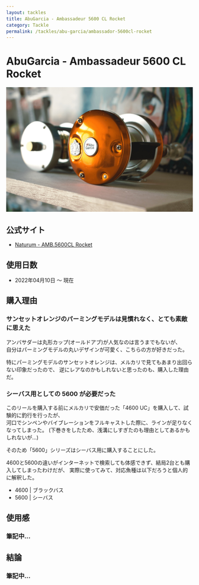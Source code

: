 ```yaml
---
layout: tackles
title: AbuGarcia - Ambassadeur 5600 CL Rocket
category: Tackle
permalink: /tackles/abu-garcia/ambassador-5600cl-rocket
---
```

# AbuGarcia - Ambassadeur 5600 CL Rocket

<div class="container">
    <div class="row">
        <div class="card w-100">
            <img src="/images/picture/IMG_5134.jpeg" class="card-img-top" alt="...">
        </div>
    </div>
</div>

## 公式サイト

- [Naturum - AMB.5600CL Rocket](https://www.naturum.co.jp/product/?itemcd=629337)

## 使用日数

- 2022年04月10日 〜 現在

## 購入理由

### サンセットオレンジのパーミングモデルは見慣れなく、とても素敵に思えた

アンバサダーは丸形カップ(オールドアブ)が人気なのは言うまでもないが、    
自分はパーミングモデルの丸いデザインが可愛く、こちらの方が好きだった。

特にパーミングモデルのサンセットオレンジは、メルカリで見てもあまり出回らない印象だったので、
逆にレアなのかもしれないと思ったのも、購入した理由だ。

### シーバス用としての 5600 が必要だった

このリールを購入する前にメルカリで安価だった「4600 UC」を購入して、試験的に釣行を行ったが、  
河口でシンペンやバイブレーションをフルキャストした際に、ラインが足りなくなってしまった。
(下巻きをしたため、浅溝にしすぎたのも理由としてあるかもしれないが…)

そのため「5600」シリーズはシーバス用に購入することにした。

4600と5600の違いがインターネットで検索しても体感できず、結局2台とも購入してしまったわけだが、
実際に使ってみて、対応魚種は以下だろうと個人的に解釈した。

- 4600 | ブラックバス
- 5600 | シーバス

## 使用感

### 筆記中…

## 結論

### 筆記中…